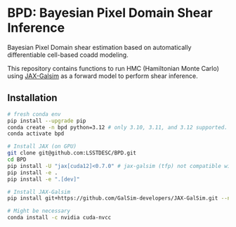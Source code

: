 # BPD: Bayesian Pixel Domain Shear Inference

Bayesian Pixel Domain shear estimation based on automatically differentiable cell-based coadd modeling. 

This repository contains functions to run HMC (Hamiltonian Monte Carlo) using [JAX-Galsim](https://github.com/GalSim-developers/JAX-GalSim) as a forward model to perform shear inference. 

## Installation

```bash
# fresh conda env
pip install --upgrade pip
conda create -n bpd python=3.12 # only 3.10, 3.11, and 3.12 supported.
conda activate bpd

# Install JAX (on GPU)
git clone git@github.com:LSSTDESC/BPD.git
cd BPD
pip install -U "jax[cuda12]<0.7.0" # jax-galsim (tfp) not compatible with newer jax versions
pip install -e .
pip install -e ".[dev]"

# Install JAX-Galsim
pip install git+https://github.com/GalSim-developers/JAX-GalSim.git --no-deps --no-build-isolation

# Might be necessary
conda install -c nvidia cuda-nvcc
```
